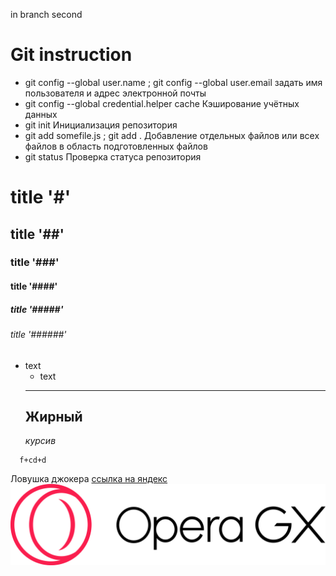 
in branch second

# Git instruction

- git config --global user.name ; git config --global user.email задать имя пользователя и адрес электронной почты
- git config --global credential.helper cache Кэширование учётных данных
- git init Инициализация репозитория
- git add somefile.js ; git add . Добавление отдельных файлов или всех файлов в область подготовленных файлов
- git status Проверка статуса репозитория
# title '#'
## title '##'
### title '###'
#### title '####'
##### title '#####'
###### title '######'

* text 
    * text 
    --- 
    __Жирный__
    ---
    _курсив_
  
```
  f+cd+d
   ```
Ловушка джокера 
[ссылка на яндекс](https://www.google.ru/)
![ссылка на яндекс](Opera_GX_Logo.png)
